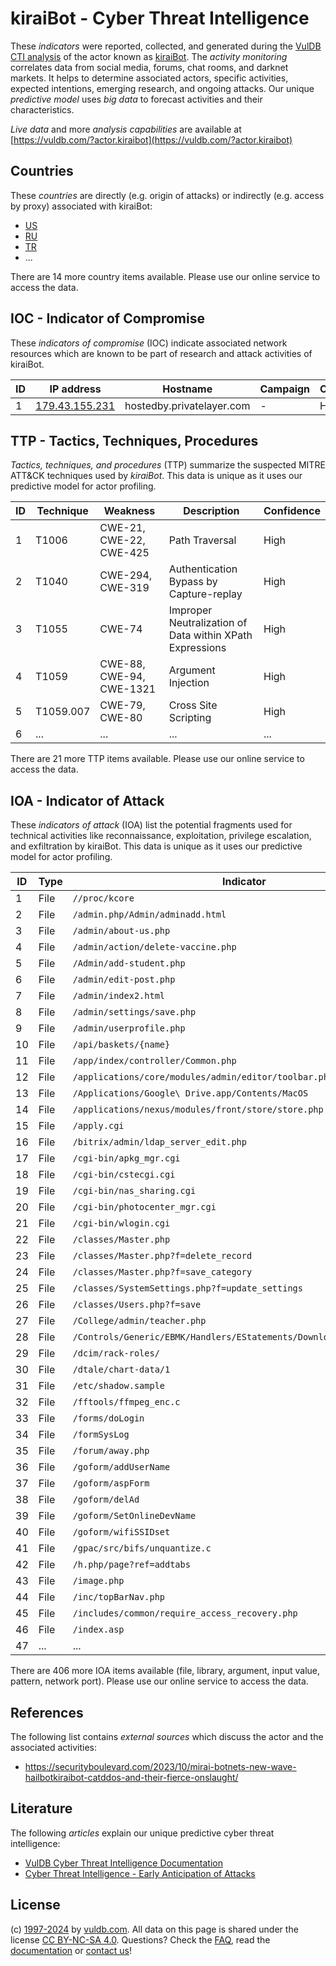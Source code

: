 # kiraiBot - Cyber Threat Intelligence

These _indicators_ were reported, collected, and generated during the [VulDB CTI analysis](https://vuldb.com/?kb.cti) of the actor known as [kiraiBot](https://vuldb.com/?actor.kiraibot). The _activity monitoring_ correlates data from social media, forums, chat rooms, and darknet markets. It helps to determine associated actors, specific activities, expected intentions, emerging research, and ongoing attacks. Our unique _predictive model_ uses _big data_ to forecast activities and their characteristics.

_Live data_ and more _analysis capabilities_ are available at [https://vuldb.com/?actor.kiraibot](https://vuldb.com/?actor.kiraibot)

## Countries

These _countries_ are directly (e.g. origin of attacks) or indirectly (e.g. access by proxy) associated with kiraiBot:

* [US](https://vuldb.com/?country.us)
* [RU](https://vuldb.com/?country.ru)
* [TR](https://vuldb.com/?country.tr)
* ...

There are 14 more country items available. Please use our online service to access the data.

## IOC - Indicator of Compromise

These _indicators of compromise_ (IOC) indicate associated network resources which are known to be part of research and attack activities of kiraiBot.

ID | IP address | Hostname | Campaign | Confidence
-- | ---------- | -------- | -------- | ----------
1 | [179.43.155.231](https://vuldb.com/?ip.179.43.155.231) | hostedby.privatelayer.com | - | High

## TTP - Tactics, Techniques, Procedures

_Tactics, techniques, and procedures_ (TTP) summarize the suspected MITRE ATT&CK techniques used by _kiraiBot_. This data is unique as it uses our predictive model for actor profiling.

ID | Technique | Weakness | Description | Confidence
-- | --------- | -------- | ----------- | ----------
1 | T1006 | CWE-21, CWE-22, CWE-425 | Path Traversal | High
2 | T1040 | CWE-294, CWE-319 | Authentication Bypass by Capture-replay | High
3 | T1055 | CWE-74 | Improper Neutralization of Data within XPath Expressions | High
4 | T1059 | CWE-88, CWE-94, CWE-1321 | Argument Injection | High
5 | T1059.007 | CWE-79, CWE-80 | Cross Site Scripting | High
6 | ... | ... | ... | ...

There are 21 more TTP items available. Please use our online service to access the data.

## IOA - Indicator of Attack

These _indicators of attack_ (IOA) list the potential fragments used for technical activities like reconnaissance, exploitation, privilege escalation, and exfiltration by kiraiBot. This data is unique as it uses our predictive model for actor profiling.

ID | Type | Indicator | Confidence
-- | ---- | --------- | ----------
1 | File | `//proc/kcore` | Medium
2 | File | `/admin.php/Admin/adminadd.html` | High
3 | File | `/admin/about-us.php` | High
4 | File | `/admin/action/delete-vaccine.php` | High
5 | File | `/Admin/add-student.php` | High
6 | File | `/admin/edit-post.php` | High
7 | File | `/admin/index2.html` | High
8 | File | `/admin/settings/save.php` | High
9 | File | `/admin/userprofile.php` | High
10 | File | `/api/baskets/{name}` | High
11 | File | `/app/index/controller/Common.php` | High
12 | File | `/applications/core/modules/admin/editor/toolbar.php` | High
13 | File | `/Applications/Google\ Drive.app/Contents/MacOS` | High
14 | File | `/applications/nexus/modules/front/store/store.php` | High
15 | File | `/apply.cgi` | Medium
16 | File | `/bitrix/admin/ldap_server_edit.php` | High
17 | File | `/cgi-bin/apkg_mgr.cgi` | High
18 | File | `/cgi-bin/cstecgi.cgi` | High
19 | File | `/cgi-bin/nas_sharing.cgi` | High
20 | File | `/cgi-bin/photocenter_mgr.cgi` | High
21 | File | `/cgi-bin/wlogin.cgi` | High
22 | File | `/classes/Master.php` | High
23 | File | `/classes/Master.php?f=delete_record` | High
24 | File | `/classes/Master.php?f=save_category` | High
25 | File | `/classes/SystemSettings.php?f=update_settings` | High
26 | File | `/classes/Users.php?f=save` | High
27 | File | `/College/admin/teacher.php` | High
28 | File | `/Controls/Generic/EBMK/Handlers/EStatements/DownloadEStatement.ashx` | High
29 | File | `/dcim/rack-roles/` | High
30 | File | `/dtale/chart-data/1` | High
31 | File | `/etc/shadow.sample` | High
32 | File | `/fftools/ffmpeg_enc.c` | High
33 | File | `/forms/doLogin` | High
34 | File | `/formSysLog` | Medium
35 | File | `/forum/away.php` | High
36 | File | `/goform/addUserName` | High
37 | File | `/goform/aspForm` | High
38 | File | `/goform/delAd` | High
39 | File | `/goform/SetOnlineDevName` | High
40 | File | `/goform/wifiSSIDset` | High
41 | File | `/gpac/src/bifs/unquantize.c` | High
42 | File | `/h.php/page?ref=addtabs` | High
43 | File | `/image.php` | Medium
44 | File | `/inc/topBarNav.php` | High
45 | File | `/includes/common/require_access_recovery.php` | High
46 | File | `/index.asp` | Medium
47 | ... | ... | ...

There are 406 more IOA items available (file, library, argument, input value, pattern, network port). Please use our online service to access the data.

## References

The following list contains _external sources_ which discuss the actor and the associated activities:

* https://securityboulevard.com/2023/10/mirai-botnets-new-wave-hailbotkiraibot-catddos-and-their-fierce-onslaught/

## Literature

The following _articles_ explain our unique predictive cyber threat intelligence:

* [VulDB Cyber Threat Intelligence Documentation](https://vuldb.com/?kb.cti)
* [Cyber Threat Intelligence - Early Anticipation of Attacks](https://www.scip.ch/en/?labs.20201022)

## License

(c) [1997-2024](https://vuldb.com/?kb.changelog) by [vuldb.com](https://vuldb.com/?kb.about). All data on this page is shared under the license [CC BY-NC-SA 4.0](https://creativecommons.org/licenses/by-nc-sa/4.0/). Questions? Check the [FAQ](https://vuldb.com/?kb.faq), read the [documentation](https://vuldb.com/?kb) or [contact us](https://vuldb.com/?contact)!
